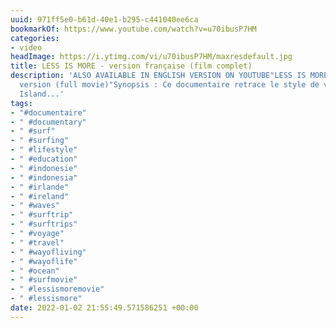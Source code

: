 ```yaml
---
uuid: 971ff5e0-b61d-40e1-b295-c441040ee6ca
bookmarkOf: https://www.youtube.com/watch?v=u70ibusP7HM
categories:
- video
headImage: https://i.ytimg.com/vi/u70ibusP7HM/maxresdefault.jpg
title: LESS IS MORE - version française (film complet)
description: 'ALSO AVAILABLE IN ENGLISH VERSION ON YOUTUBE"LESS IS MORE - english
  version (full movie)"Synopsis : Ce documentaire retrace le style de vie de la Surf
  Island...'
tags:
- "#documentaire"
- " #documentary"
- " #surf"
- " #surfing"
- " #lifestyle"
- " #education"
- " #indonesie"
- " #indonesia"
- " #irlande"
- " #ireland"
- " #waves"
- " #surftrip"
- " #surftrips"
- " #voyage"
- " #travel"
- " #wayofliving"
- " #wayoflife"
- " #ocean"
- " #surfmovie"
- " #lessismoremovie"
- " #lessismore"
date: 2022-01-02 21:55:49.571586251 +00:00
---
```

